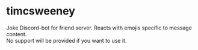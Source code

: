 ﻿# timcsweeney
Joke Discord-bot for friend server. Reacts with emojis specific to message content.  
No support will be provided if you want to use it.